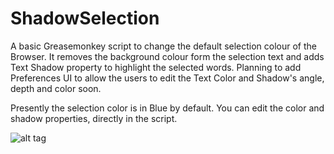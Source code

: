 ShadowSelection
===============
A basic Greasemonkey script to change the default selection colour of the Browser.
It removes the background colour form the selection text and adds Text Shadow property to highlight the selected words.
Planning to add Preferences UI to allow the users to edit the Text Color and Shadow's angle, depth and color soon.

Presently the selection color is in Blue by default. You can edit the color and shadow properties, directly in the script.

![alt tag](http://imageshack.com/a/img661/5555/Q6izoj.png)
